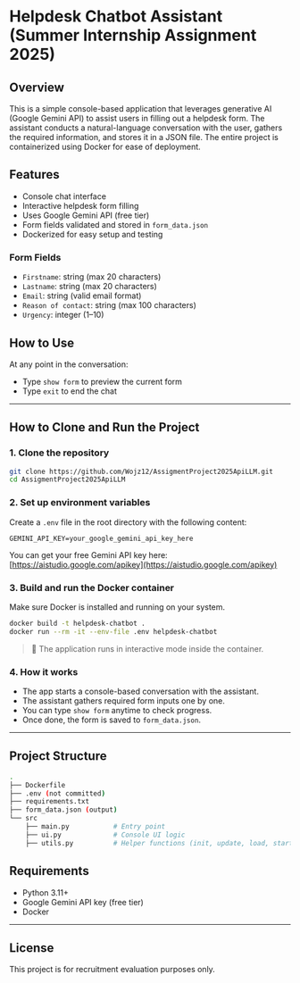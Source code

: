 # Helpdesk Chatbot Assistant (Summer Internship Assignment 2025)

## Overview

This is a simple console-based application that leverages generative AI (Google Gemini API) to assist users in filling out a helpdesk form. The assistant conducts a natural-language conversation with the user, gathers the required information, and stores it in a JSON file. The entire project is containerized using Docker for ease of deployment.

## Features

* Console chat interface
* Interactive helpdesk form filling
* Uses Google Gemini API (free tier)
* Form fields validated and stored in `form_data.json`
* Dockerized for easy setup and testing

### Form Fields

* `Firstname`: string (max 20 characters)
* `Lastname`: string (max 20 characters)
* `Email`: string (valid email format)
* `Reason of contact`: string (max 100 characters)
* `Urgency`: integer (1–10)

## How to Use

At any point in the conversation:

* Type `show form` to preview the current form
* Type `exit` to end the chat

---

## How to Clone and Run the Project

### 1. Clone the repository

```bash
git clone https://github.com/Wojz12/AssigmentProject2025ApiLLM.git
cd AssigmentProject2025ApiLLM
```

### 2. Set up environment variables

Create a `.env` file in the root directory with the following content:

```
GEMINI_API_KEY=your_google_gemini_api_key_here
```

You can get your free Gemini API key here: [https://aistudio.google.com/apikey](https://aistudio.google.com/apikey)

### 3. Build and run the Docker container

Make sure Docker is installed and running on your system.

```bash
docker build -t helpdesk-chatbot .
docker run --rm -it --env-file .env helpdesk-chatbot
```

> 🐳 The application runs in interactive mode inside the container.

### 4. How it works

* The app starts a console-based conversation with the assistant.
* The assistant gathers required form inputs one by one.
* You can type `show form` anytime to check progress.
* Once done, the form is saved to `form_data.json`.

---

## Project Structure

```bash
.
├── Dockerfile
├── .env (not committed)
├── requirements.txt
├── form_data.json (output)
└── src
    ├── main.py           # Entry point
    ├── ui.py             # Console UI logic
    ├── utils.py          # Helper functions (init, update, load, start_chat)
```

## Requirements

* Python 3.11+
* Google Gemini API key (free tier)
* Docker

---

## License

This project is for recruitment evaluation purposes only.

